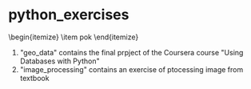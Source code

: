 # python_exercises
\begin{itemize}
\item pok
\end{itemize}
1. "geo_data" contains the final prpject of the Coursera course "Using Databases with Python"
2. "image_processing" contains an exercise of ptocessing image from textbook
